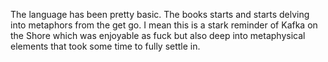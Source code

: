 The language has been pretty basic. The books starts and starts delving into metaphors from the get go. I mean this is a stark reminder of Kafka on the Shore which was enjoyable as fuck but also deep into metaphysical elements that took some time to fully settle in.
